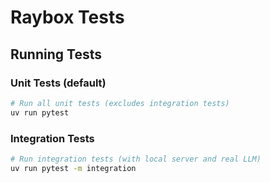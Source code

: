 # Raybox Tests

## Running Tests

### Unit Tests (default)
```bash
# Run all unit tests (excludes integration tests)
uv run pytest
```

### Integration Tests
```bash
# Run integration tests (with local server and real LLM)
uv run pytest -m integration
```
